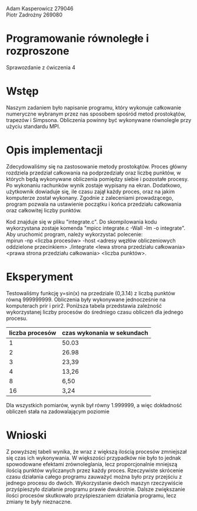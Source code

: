 Adam Kasperowicz 279046  
Piotr Zadrożny 269080

# Programowanie równoległe i rozproszone
Sprawozdanie z ćwiczenia 4  

# Wstęp  
Naszym zadaniem było napisanie programu, który wykonuje całkowanie numeryczne wybranym przez nas sposobem spośród metod prostokątów, trapezów i Simpsona. Obliczenia powinny być wykonywane równolegle przy użyciu standardu MPI. 

# Opis implementacji  
Zdecydowaliśmy się na zastosowanie metody prostokątów. Proces główny rozdziela przedział całkowania na podprzedziały oraz liczbę punktów, w których będą wykonywane obliczenia pomiędzy siebie i pozostałe procesy. Po wykonaniu rachunków wynik zostaje wypisany na ekran. Dodatkowo, użytkownik dowiaduje się, ile czasu zajął każdy proces, oraz na jakim komputerze został wykonany. Zgodnie z zaleceniami prowadzącego, program pozwala na ustawienie początku i końca przedziału całkowania oraz całkowitej liczby punktów. 

Kod znajduje się w pliku "integrate.c". Do skompilowania kodu wykorzystana zostaje komenda "mpicc integrate.c -Wall -lm -o integrate". Aby uruchomić program, należy wykorzystać polecenie:  
mpirun -np <liczba procesów> -host <adresy węzłów obliczeniowych oddzielone przecinkiem> ./integrate <lewa strona przedziału całkowania> <prawa strona przedziału całkowania> <liczba punktów>.

# Eksperyment
Testowaliśmy funkcję y=sin(x) na przedziale (0,3.14) z liczbą punktów równą 999999999. Obliczenia były wykonywane jednocześnie na komputerach prir i prir2. Poniższa tabela przedstawia zależność wykorzystanej liczby procesów do średniego czasu obliczeń dla jednego procesu.  

| liczba procesów | czas wykonania w sekundach|
| ------ | ------ |
| 1 | 50.03 |
| 2 | 26.98 |
| 3 | 23,39 |
| 4 | 13,26 |
| 8 | 6,50 |
| 16 | 3,24 |

Dla wszystkich pomiarów, wynik był równy 1.999999, a więc dokładność obliczeń stała na zadowalającym poziomie  

# Wnioski  
Z powyższej tabeli wynika, że wraz z większą ilością procesów zmniejszał się czas ich wykonywania. W większości przypadków nie było to jednak spowodowane efektami zrównoleglania, lecz proporcjonalnie mniejszą ilością punktów wyliczanych przez każdy proces. Rzeczywiste skrócenie czasu działania całego programu zauważyć można było przy przejściu z jednego procesu do dwóch. Wykorzystanie dwóch maszyn rzeczywiście przyśpieszyło działanie programu prawie dwukrotnie. Dalsze zwiększanie ilości procesów skutkowało przyśpieszaniem działania programu, lecz zmiany te były nieznaczne.

